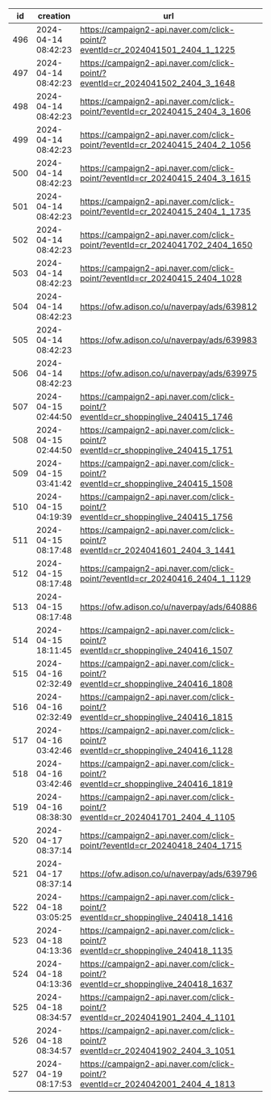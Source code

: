 | id  | creation            | url                                                                              | visit |
| --- | ------------------- | -------------------------------------------------------------------------------- | ----- |
| 496 | 2024-04-14 08:42:23 | https://campaign2-api.naver.com/click-point/?eventId=cr_2024041501_2404_1_1225   |       |
| 497 | 2024-04-14 08:42:23 | https://campaign2-api.naver.com/click-point/?eventId=cr_2024041502_2404_3_1648   |       |
| 498 | 2024-04-14 08:42:23 | https://campaign2-api.naver.com/click-point/?eventId=cr_20240415_2404_3_1606     |       |
| 499 | 2024-04-14 08:42:23 | https://campaign2-api.naver.com/click-point/?eventId=cr_20240415_2404_2_1056     |       |
| 500 | 2024-04-14 08:42:23 | https://campaign2-api.naver.com/click-point/?eventId=cr_20240415_2404_3_1615     |       |
| 501 | 2024-04-14 08:42:23 | https://campaign2-api.naver.com/click-point/?eventId=cr_20240415_2404_1_1735     |       |
| 502 | 2024-04-14 08:42:23 | https://campaign2-api.naver.com/click-point/?eventId=cr_2024041702_2404_1650     |       |
| 503 | 2024-04-14 08:42:23 | https://campaign2-api.naver.com/click-point/?eventId=cr_20240415_2404_1028       |       |
| 504 | 2024-04-14 08:42:23 | https://ofw.adison.co/u/naverpay/ads/639812                                      |       |
| 505 | 2024-04-14 08:42:23 | https://ofw.adison.co/u/naverpay/ads/639983                                      |       |
| 506 | 2024-04-14 08:42:23 | https://ofw.adison.co/u/naverpay/ads/639975                                      |       |
| 507 | 2024-04-15 02:44:50 | https://campaign2-api.naver.com/click-point/?eventId=cr_shoppinglive_240415_1746 |       |
| 508 | 2024-04-15 02:44:50 | https://campaign2-api.naver.com/click-point/?eventId=cr_shoppinglive_240415_1751 |       |
| 509 | 2024-04-15 03:41:42 | https://campaign2-api.naver.com/click-point/?eventId=cr_shoppinglive_240415_1508 |       |
| 510 | 2024-04-15 04:19:39 | https://campaign2-api.naver.com/click-point/?eventId=cr_shoppinglive_240415_1756 |       |
| 511 | 2024-04-15 08:17:48 | https://campaign2-api.naver.com/click-point/?eventId=cr_2024041601_2404_3_1441   |       |
| 512 | 2024-04-15 08:17:48 | https://campaign2-api.naver.com/click-point/?eventId=cr_20240416_2404_1_1129     |       |
| 513 | 2024-04-15 08:17:48 | https://ofw.adison.co/u/naverpay/ads/640886                                      |       |
| 514 | 2024-04-15 18:11:45 | https://campaign2-api.naver.com/click-point/?eventId=cr_shoppinglive_240416_1507 |       |
| 515 | 2024-04-16 02:32:49 | https://campaign2-api.naver.com/click-point/?eventId=cr_shoppinglive_240416_1808 |       |
| 516 | 2024-04-16 02:32:49 | https://campaign2-api.naver.com/click-point/?eventId=cr_shoppinglive_240416_1815 |       |
| 517 | 2024-04-16 03:42:46 | https://campaign2-api.naver.com/click-point/?eventId=cr_shoppinglive_240416_1128 |       |
| 518 | 2024-04-16 03:42:46 | https://campaign2-api.naver.com/click-point/?eventId=cr_shoppinglive_240416_1819 |       |
| 519 | 2024-04-16 08:38:30 | https://campaign2-api.naver.com/click-point/?eventId=cr_2024041701_2404_4_1105   |       |
| 520 | 2024-04-17 08:37:14 | https://campaign2-api.naver.com/click-point/?eventId=cr_20240418_2404_1715       |       |
| 521 | 2024-04-17 08:37:14 | https://ofw.adison.co/u/naverpay/ads/639796                                      |       |
| 522 | 2024-04-18 03:05:25 | https://campaign2-api.naver.com/click-point/?eventId=cr_shoppinglive_240418_1416 |       |
| 523 | 2024-04-18 04:13:36 | https://campaign2-api.naver.com/click-point/?eventId=cr_shoppinglive_240418_1135 |       |
| 524 | 2024-04-18 04:13:36 | https://campaign2-api.naver.com/click-point/?eventId=cr_shoppinglive_240418_1637 |       |
| 525 | 2024-04-18 08:34:57 | https://campaign2-api.naver.com/click-point/?eventId=cr_2024041901_2404_4_1101   |       |
| 526 | 2024-04-18 08:34:57 | https://campaign2-api.naver.com/click-point/?eventId=cr_2024041902_2404_3_1051   |       |
| 527 | 2024-04-19 08:17:53 | https://campaign2-api.naver.com/click-point/?eventId=cr_2024042001_2404_4_1813   |       |
